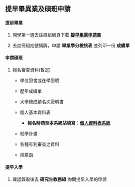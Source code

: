 ## 提早畢異業及碩班申請

#### 提前畢業

1. 開學第一週去註冊組網頁下載 [**提早畢業申請書**](http://www.aca.ntu.edu.tw/reg/forms/063A.pdf)

2. 去註冊組抽號碼牌，申請 **畢業學分檢核表** 並列印一份 **成績單**

#### 申請碩班

1. 報名審查資料(暫定)

	* 學位證書或在學證明

	* 歷年成績單

	* 大學總成績名次證明書

	* 個人基本資料表
		* **報名時請至本系網站填寫：**[**個人資料表系統**](https://admission.csie.ntu.edu.tw/)

	* 就學計畫

	* 各種有利審查之資料

	* 推薦函

#### 提早入學

1. 確認錄取後去 **研究生教務組** 詢問提早入學的申請